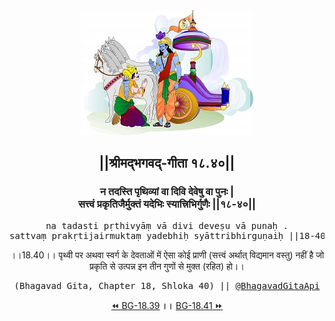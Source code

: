 <center><img src="../../asset/BG.png" alt="#API #bhagavadgitaapi #slok #nodejs #js #api #gitaapi #krishna #hinduism #vedic #ISKCON #shreemadbhagavadgita #technology"/>
<h2>||श्रीमद्‍भगवद्‍-गीता १८.४०||</h2>
<h3>न तदस्ति पृथिव्यां वा दिवि देवेषु वा पुनः |<br/>सत्त्वं प्रकृतिजैर्मुक्तं यदेभिः स्यात्त्रिभिर्गुणैः ||१८-४०||</h3>
<pre>na tadasti pṛthivyāṃ vā divi deveṣu vā punaḥ .<br/>sattvaṃ prakṛtijairmuktaṃ yadebhiḥ syāttribhirguṇaiḥ ||18-40||</pre>
<p>।।18.40।। पृथ्वी पर अथवा स्वर्ग के देवताओं में ऐसा कोई प्राणी (सत्त्वं अर्थात् विद्यमान वस्तु) नहीं है जो प्रकृति से उत्पन्न इन तीन गुणों से मुक्त (रहित) हो।।</p>
<pre>(Bhagavad Gita, Chapter 18, Shloka 40) || <a href="https://twitter.com/bhagavadgitaapi">@BhagavadGitaApi</a></pre><a href="../../18/39">⏪  BG-18.39</a><b>        ।।        </b><a href="../../18/41">BG-18.41  ⏩</a></center>